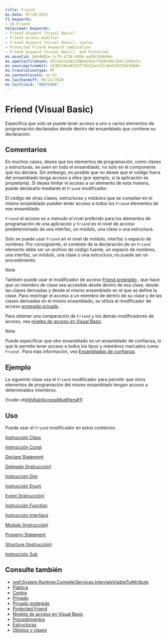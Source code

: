 ```yaml
---
title: Friend
ms.date: 07/20/2015
f1_keywords:
- vb.Friend
helpviewer_keywords:
- Friend keyword [Visual Basic]
- Friend access modifier
- Friend keyword [Visual Basic], syntax
- Protected Friend keyword combination
- Friend keyword [Visual Basic], and Protected
ms.assetid: b664605e-1c79-4728-b996-aa59c50846bc
ms.openlocfilehash: d37a93343822d069295477958780c2b9c72043fa
ms.sourcegitcommit: d2db216e46323f73b32ae312c9e4135258e5d68e
ms.translationtype: MT
ms.contentlocale: es-ES
ms.lasthandoff: 09/22/2020
ms.locfileid: "90875466"
---
```

# <a name="friend-visual-basic"></a>Friend (Visual Basic)

Especifica que solo se puede tener acceso a uno o varios elementos de programación declarados desde dentro del ensamblado que contiene su declaración.  
  
## <a name="remarks"></a>Comentarios  

 En muchos casos, desea que los elementos de programación, como clases y estructuras, se usen en todo el ensamblado, no solo en el componente que los declara. Sin embargo, es posible que no desee que el código fuera del ensamblado tenga acceso a ellos (por ejemplo, si la aplicación es propietaria). Si desea limitar el acceso a un elemento de esta manera, puede declararlo mediante el `Friend` modificador.  
  
 El código de otras clases, estructuras y módulos que se compilan en el mismo ensamblado pueden tener acceso a todos los `Friend` elementos de ese ensamblado.  
  
 `Friend` el acceso es a menudo el nivel preferido para los elementos de programación de una aplicación y `Friend` es el nivel de acceso predeterminado de una interfaz, un módulo, una clase o una estructura.  
  
 Solo se puede usar `Friend` en el nivel de módulo, interfaz o espacio de nombres. Por consiguiente, el contexto de la declaración de un `Friend` elemento debe ser un archivo de código fuente, un espacio de nombres, una interfaz, un módulo, una clase o una estructura; no puede ser un procedimiento.  

> [!NOTE]
> También puede usar el modificador de acceso [Friend protegido](protected-friend.md) , que hace que un miembro de clase sea accesible desde dentro de esa clase, desde las clases derivadas y desde el mismo ensamblado en el que se define la clase. Para restringir el acceso a un miembro de dentro de su clase y de las clases derivadas en el mismo ensamblado, se utiliza el modificador de acceso [protegido privado](private-protected.md) .

 Para obtener una comparación de `Friend` y los demás modificadores de acceso, vea [niveles de acceso en Visual Basic](../../programming-guide/language-features/declared-elements/access-levels.md).  
  
> [!NOTE]
> Puede especificar que otro ensamblado es un ensamblado de confianza, lo que le permite tener acceso a todos los tipos y miembros marcados como `Friend` . Para más información, vea [Ensamblados de confianza](../../../standard/assembly/friend.md).

## <a name="example"></a>Ejemplo  

 La siguiente clase usa el `Friend` modificador para permitir que otros elementos de programación del mismo ensamblado tengan acceso a determinados miembros.  
  
 [!code-vb[VbVbalrAccessModifiers#1](~/samples/snippets/visualbasic/VS_Snippets_VBCSharp/vbvbalraccessmodifiers/vb/class1.vb#1)]  
  
## <a name="usage"></a>Uso  

 Puede usar el `Friend` modificador en estos contextos:  
  
 [Instrucción Class](../statements/class-statement.md)  
  
 [Instrucción Const](../statements/const-statement.md)  
  
 [Declare Statement](../statements/declare-statement.md)  
  
 [Delegate (Instrucción)](../statements/delegate-statement.md)  
  
 [Instrucción Dim](../statements/dim-statement.md)  
  
 [Instrucción Enum](../statements/enum-statement.md)  
  
 [Event (Instrucción)](../statements/event-statement.md)  
  
 [Instrucción Function](../statements/function-statement.md)  
  
 [Instrucción Interface](../statements/interface-statement.md)  
  
 [Module (Instrucción)](../statements/module-statement.md)  
  
 [Property Statement](../statements/property-statement.md)  
  
 [Structure (Instrucción)](../statements/structure-statement.md)  
  
 [Instrucción Sub](../statements/sub-statement.md)  
  
## <a name="see-also"></a>Consulte también

- <xref:System.Runtime.CompilerServices.InternalsVisibleToAttribute>
- [Pública](public.md)
- [Contra](protected.md)
- [Privado](private.md)
- [Privado protegido](./private-protected.md)
- [Protected Friend](./protected-friend.md)
- [Niveles de acceso en Visual Basic](../../programming-guide/language-features/declared-elements/access-levels.md)
- [Procedimientos](../../programming-guide/language-features/procedures/index.md)
- [Estructuras](../../programming-guide/language-features/data-types/structures.md)
- [Objetos y clases](../../programming-guide/language-features/objects-and-classes/index.md)
